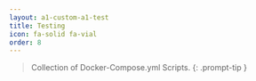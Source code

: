 ```yaml
---
layout: a1-custom-a1-test
title: Testing
icon: fa-solid fa-vial
order: 8
---
```


> Collection of Docker-Compose.yml Scripts.
{: .prompt-tip }